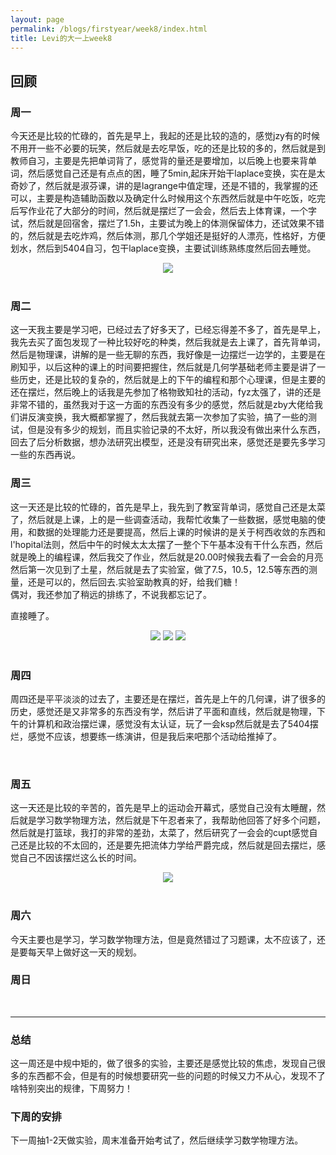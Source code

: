 ```yaml
---
layout: page
permalink: /blogs/firstyear/week8/index.html
title: Levi的大一上week8
---
```

## 回顾
### 周一
今天还是比较的忙碌的，首先是早上，我起的还是比较的造的，感觉jzy有的时候不用开一些不必要的玩笑，然后就是去吃早饭，吃的还是比较的多的，然后就是到教师自习，主要是先把单词背了，感觉背的量还是要增加，以后晚上也要来背单词，然后感觉自己还是有点点的困，睡了5min,起床开始干laplace变换，实在是太奇妙了，然后就是淑芬课，讲的是lagrange中值定理，还是不错的，我掌握的还可以，主要是构造辅助函数以及确定什么时候用这个东西然后就是中午吃饭，吃完后写作业花了大部分的时间，然后就是摆烂了一会会，然后去上体育课，一个字试，然后就是回宿舍，摆烂了1.5h，主要试为晚上的体测保留体力，还试效果不错的，然后就是去吃炸鸡，然后体测，那几个学姐还是挺好的人漂亮，性格好，方便划水，然后到5404自习，包干laplace变换，主要试训练熟练度然后回去睡觉。
<center>
<img src="/blogs/firstyear/week8.assets/1.jpg">
</center>
<br>

### 周二
这一天我主要是学习吧，已经过去了好多天了，已经忘得差不多了，首先是早上，我先去买了面包发现了一种比较好吃的种类，然后我就是去上课了，首先背单词，然后是物理课，讲解的是一些无聊的东西，我好像是一边摆烂一边学的，主要是在刷知乎，以后这种的课上的时间要把握住，然后就是几何学基础老师主要是讲了一些历史，还是比较的复杂的，然后就是上的下午的编程和那个心理课，但是主要的还在摆烂，然后晚上的话我是先参加了格物致知社的活动，fyz太强了，讲的还是非常不错的，虽然我对于这一方面的东西没有多少的感觉，然后就是zby大佬给我们讲反演变换，我大概都掌握了，然后我就去第一次参加了实验，搞了一些的测试，但是没有多少的规划，而且实验记录的不太好，所以我没有做出来什么东西，回去了后分析数据，想办法研究出模型，还是没有研究出来，感觉还是要先多学习一些的东西再说。
<br>

### 周三
这一天还是比较的忙碌的，首先是早上，我先到了教室背单词，感觉自己还是太菜了，然后就是上课，上的是一些调查活动，我帮忙收集了一些数据，感觉电脑的使用，和数据的处理能力还是要提高，然后上课的时候讲的是关于柯西收敛的东西和l'hopital法则，然后中午的时候太太太摆了一整个下午基本没有干什么东西，然后就是晚上的编程课，然后我交了作业，然后就是20.00时候我去看了一会会的月亮然后第一次见到了土星，然后就是去了实验室，做了7.5，10.5，12.5等东西的测量，还是可以的，然后回去.实验室助教真的好，给我们糖！<br>
偶对，我还参加了稍远的排练了，不说我都忘记了。

直接睡了。
<center>
<img src="/blogs/firstyear/week8.assets/3.jpg">
<img src="/blogs/firstyear/week8.assets/4.jpg">
<img src="/blogs/firstyear/week8.assets/5.jpg">
</center>
<br>

### 周四
周四还是平平淡淡的过去了，主要还是在摆烂，首先是上午的几何课，讲了很多的历史，感觉还是又非常多的东西没有学，然后讲了平面和直线，然后就是物理，下午的计算机和政治摆烂课，感觉没有太认证，玩了一会ksp然后就是去了5404摆烂，感觉不应该，想要练一练演讲，但是我后来吧那个活动给推掉了。

<br>

### 周五
这一天还是比较的辛苦的，首先是早上的运动会开幕式，感觉自己没有太睡醒，然后就是学习数学物理方法，然后就是下午忍者来了，我帮助他回答了好多个问题，然后就是打篮球，我打的非常的差劲，太菜了，然后研究了一会会的cupt感觉自己还是比较的不太回的，还是要先把流体力学给严爵完成，然后就是回去摆烂，感觉自己不因该摆烂这么长的时间。
<center>
<img src="/blogs/firstyear/week8.assets/6.jpg">
</center>
<br>

### 周六
今天主要也是学习，学习数学物理方法，但是竟然错过了习题课，太不应该了，还是要每天早上做好这一天的规划。
<br>

### 周日

<br>

---
### 总结
这一周还是中规中矩的，做了很多的实验，主要还是感觉比较的焦虑，发现自己很多的东西都不会，但是有的时候想要研究一些的问题的时候又力不从心，发现不了啥特别突出的规律，下周努力！

### 下周的安排
下一周抽1-2天做实验，周末准备开始考试了，然后继续学习数学物理方法。

